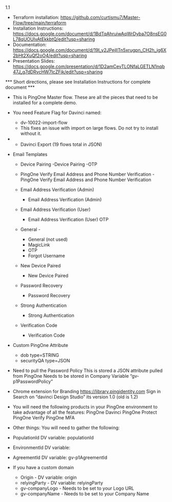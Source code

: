 
1.1

* Terraform installation: https://github.com/curtismu7/Master-Flow/tree/main/terraform
* Installation Instructions: https://docs.google.com/document/d/1BdTqAhruiwAqWrDyba7O8nsEG0L78qUOUIvAtEkkbtQ/edit?usp=sharing
* Documentation:  https://docs.google.com/document/d/19I_y2JPejllTn5xrugpn_CH2h_ig6X2bHt2XuQf2oO4/edit?usp=sharing
* Presentation Slides:  https://docs.google.com/presentation/d/1D2amCevTLONfaLGETLN1nqb47J_g7dDRvcHW7IcZFik/edit?usp=sharing



*** Short directions, please see Installation Instructions for complete document ***

* This is PingOne Master flow.  These are all the pieces that need to be installed for a complete demo.

* You need Feature Flag for Davinci named:
  *  dv-10022-import-flow
  *  This fixes an issue with import on large flows.  Do not try to install without it.
* * Davinci Export (19 flows total in JSON)

* Email Templates 

    * Device Pairing
       -Device Pairing
       -OTP
    * PingOne Verify Email Address and Phone Number Verification -
       PingOne Verify Email Address and Phone Number Verification
    * Email Address Verification (Admin) 
       - Email Address Verification (Admin)
    * Email Address Verification (User) 
       - Email Address Verification (User)
       OTP
    * General -
      - General (not used)
      - MagicLink
      - OTP
      - Forgot Username

    * New Device Paired 
       - New Device Paired
    * Password Recovery 
       - Password Recovery
    * Strong Authentication 
       - Strong Authentication
    * Verification Code 
       - Verification Code
* Custom PingOne Attribute 
  - dob type=STRING
  - securityQA type=JSON

* Need to pull the Password Policy 
    This is stored a JSON attribute pulled from PingOne
    Needs to be stored in Company Variable “gv-p1PasswordPolicy”
* Chrome extension for Branding
    https://library.pingidentity.com
    Sign in
    Search on “davinci Design Studio” its version 1.0 (old is 1.2)

* You will need the following products in your PingOne environment to take advantage of all the features:
  PingOne Davinci
  PingOne Protect
  PingOne Verify
  PingOne MFA
* Other things:
You will need to gather the following:
 * PopulationId 
    DV variable: populationId
* EnvironmentId
   DV variable: 
* AgreementId
  DV variable: gv-p1AgreementId
  
* If you have a custom domain 
  * Origin -
     DV variable: origin
  * relyingParty -
     DV variable: relyingParty
  * gv-companyLogo -
     Needs to be set to your Logo URL
  * gv-companyName -
     Needs to be set to your Company Name

